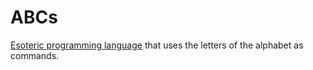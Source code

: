 # ABCs
[Esoteric programming language](http://esolangs.org/wiki/Esoteric_programming_language) that uses the letters of the alphabet as commands.
